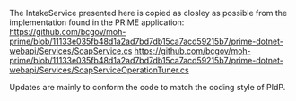 The IntakeService presented here is copied as closley as possible from the implementation found in the PRIME application:
https://github.com/bcgov/moh-prime/blob/11133e035fb48d1a2ad7bd7db15ca7acd59215b7/prime-dotnet-webapi/Services/SoapService.cs
https://github.com/bcgov/moh-prime/blob/11133e035fb48d1a2ad7bd7db15ca7acd59215b7/prime-dotnet-webapi/Services/SoapServiceOperationTuner.cs

Updates are mainly to conform the code to match the coding style of PIdP.
